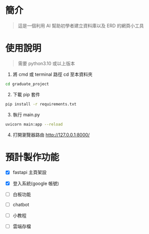 # 簡介

> 這是一個利用 AI 幫助初學者建立資料庫以及 ERD 的網頁小工具 

# 使用說明

> 需要 python3.10 或以上版本

1. 將 cmd 或 terminal 路徑 cd 至本資料夾
```bash
cd graduate_project
```

2. 下載 pip 套件
```bash
pip install -r requirements.txt
```

3. 執行 main.py
```bash
uvicorn main:app --reload
```

4. 打開瀏覽器路由 http://127.0.0.1:8000/

# 預計製作功能

- [x] fastapi 主頁架設
- [x] 登入系統(google 帳號)
- [ ] 白板功能
- [ ] chatbot
- [ ] 小教程
- [ ] 雲端存檔

